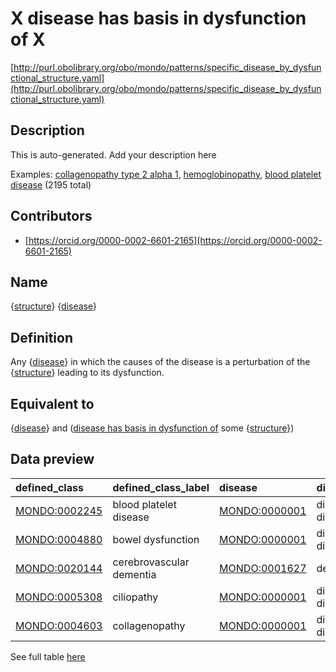# X disease has basis in dysfunction of X 

[http://purl.obolibrary.org/obo/mondo/patterns/specific_disease_by_dysfunctional_structure.yaml](http://purl.obolibrary.org/obo/mondo/patterns/specific_disease_by_dysfunctional_structure.yaml)
## Description 

This is auto-generated. Add your description here

Examples: [collagenopathy type 2 alpha 1](http://purl.obolibrary.org/obo/MONDO_0022800), [hemoglobinopathy](http://purl.obolibrary.org/obo/MONDO_0044348), [blood platelet disease](http://purl.obolibrary.org/obo/MONDO_0002245) (2195 total)
## Contributors 
* [https://orcid.org/0000-0002-6601-2165](https://orcid.org/0000-0002-6601-2165) 
## Name 

{[structure](http://www.w3.org/2002/07/owl#Thing)} {[disease](http://purl.obolibrary.org/obo/MONDO_0000001)}

## Definition 

Any {[disease](http://purl.obolibrary.org/obo/MONDO_0000001)} in which the causes of the disease is a perturbation of the {[structure](http://www.w3.org/2002/07/owl#Thing)} leading to its dysfunction.

## Equivalent to 

{[disease](http://purl.obolibrary.org/obo/MONDO_0000001)} and ([disease has basis in dysfunction of](http://purl.obolibrary.org/obo/RO_0004020) some {[structure](http://www.w3.org/2002/07/owl#Thing)})

## Data preview 
| defined_class                                | defined_class_label      | disease                                      | disease_label       | structure                                     | structure_label       |
|:---------------------------------------------|:-------------------------|:---------------------------------------------|:--------------------|:----------------------------------------------|:----------------------|
| [MONDO:0002245](http://purl.obolibrary.org/obo/MONDO_0002245) | blood platelet disease   | [MONDO:0000001](http://purl.obolibrary.org/obo/MONDO_0000001) | disease or disorder | [CL:0000233](http://purl.obolibrary.org/obo/CL_0000233)     | platelet              |
| [MONDO:0004880](http://purl.obolibrary.org/obo/MONDO_0004880) | bowel dysfunction        | [MONDO:0000001](http://purl.obolibrary.org/obo/MONDO_0000001) | disease or disorder | [UBERON:0004907](http://purl.obolibrary.org/obo/UBERON_0004907) | lower digestive tract |
| [MONDO:0020144](http://purl.obolibrary.org/obo/MONDO_0020144) | cerebrovascular dementia | [MONDO:0001627](http://purl.obolibrary.org/obo/MONDO_0001627) | dementia            | [UBERON:0008998](http://purl.obolibrary.org/obo/UBERON_0008998) | vasculature of brain  |
| [MONDO:0005308](http://purl.obolibrary.org/obo/MONDO_0005308) | ciliopathy               | [MONDO:0000001](http://purl.obolibrary.org/obo/MONDO_0000001) | disease or disorder | [GO:0005929](http://purl.obolibrary.org/obo/GO_0005929)     | cilium                |
| [MONDO:0004603](http://purl.obolibrary.org/obo/MONDO_0004603) | collagenopathy           | [MONDO:0000001](http://purl.obolibrary.org/obo/MONDO_0000001) | disease or disorder | [GO:0005581](http://purl.obolibrary.org/obo/GO_0005581)     | collagen trimer       |

See full table [here](https://github.com/monarch-initiative/mondo/blob/master/src/patterns/data/matches/specific_disease_by_dysfunctional_structure.tsv) 
